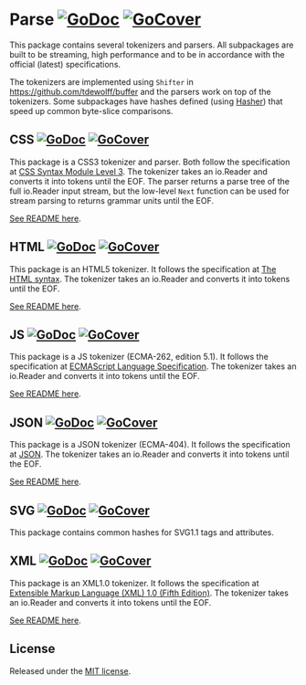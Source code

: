 # Parse [![GoDoc](http://godoc.org/github.com/tdewolff/parse?status.svg)](http://godoc.org/github.com/tdewolff/parse) [![GoCover](http://gocover.io/_badge/github.com/tdewolff/parse)](http://gocover.io/github.com/tdewolff/parse)

This package contains several tokenizers and parsers. All subpackages are built to be streaming, high performance and to be in accordance with the official (latest) specifications.

The tokenizers are implemented using `Shifter` in https://github.com/tdewolff/buffer and the parsers work on top of the tokenizers. Some subpackages have hashes defined (using [Hasher](https://github.com/tdewolff/hasher)) that speed up common byte-slice comparisons.

## CSS [![GoDoc](http://godoc.org/github.com/tdewolff/parse/css?status.svg)](http://godoc.org/github.com/tdewolff/parse/css) [![GoCover](http://gocover.io/_badge/github.com/tdewolff/parse/css)](http://gocover.io/github.com/tdewolff/parse/css)

This package is a CSS3 tokenizer and parser. Both follow the specification at [CSS Syntax Module Level 3](http://www.w3.org/TR/css-syntax-3/). The tokenizer takes an io.Reader and converts it into tokens until the EOF. The parser returns a parse tree of the full io.Reader input stream, but the low-level `Next` function can be used for stream parsing to returns grammar units until the EOF.

[See README here](https://github.com/tdewolff/parse/tree/master/css).

## HTML [![GoDoc](http://godoc.org/github.com/tdewolff/parse/html?status.svg)](http://godoc.org/github.com/tdewolff/parse/html) [![GoCover](http://gocover.io/_badge/github.com/tdewolff/parse/html)](http://gocover.io/github.com/tdewolff/parse/html)

This package is an HTML5 tokenizer. It follows the specification at [The HTML syntax](http://www.w3.org/TR/html5/syntax.html). The tokenizer takes an io.Reader and converts it into tokens until the EOF.

[See README here](https://github.com/tdewolff/parse/tree/master/html).

## JS [![GoDoc](http://godoc.org/github.com/tdewolff/parse/js?status.svg)](http://godoc.org/github.com/tdewolff/parse/js) [![GoCover](http://gocover.io/_badge/github.com/tdewolff/parse/js)](http://gocover.io/github.com/tdewolff/parse/js)

This package is a JS tokenizer (ECMA-262, edition 5.1). It follows the specification at [ECMAScript Language Specification](http://www.ecma-international.org/ecma-262/5.1/). The tokenizer takes an io.Reader and converts it into tokens until the EOF.

[See README here](https://github.com/tdewolff/parse/tree/master/js).

## JSON [![GoDoc](http://godoc.org/github.com/tdewolff/parse/json?status.svg)](http://godoc.org/github.com/tdewolff/parse/json) [![GoCover](http://gocover.io/_badge/github.com/tdewolff/parse/json)](http://gocover.io/github.com/tdewolff/parse/json)

This package is a JSON tokenizer (ECMA-404). It follows the specification at [JSON](http://json.org/). The tokenizer takes an io.Reader and converts it into tokens until the EOF.

[See README here](https://github.com/tdewolff/parse/tree/master/json).

## SVG [![GoDoc](http://godoc.org/github.com/tdewolff/parse/svg?status.svg)](http://godoc.org/github.com/tdewolff/parse/svg) [![GoCover](http://gocover.io/_badge/github.com/tdewolff/parse/svg)](http://gocover.io/github.com/tdewolff/parse/svg)

This package contains common hashes for SVG1.1 tags and attributes.

## XML [![GoDoc](http://godoc.org/github.com/tdewolff/parse/xml?status.svg)](http://godoc.org/github.com/tdewolff/parse/xml) [![GoCover](http://gocover.io/_badge/github.com/tdewolff/parse/xml)](http://gocover.io/github.com/tdewolff/parse/xml)

This package is an XML1.0 tokenizer. It follows the specification at [Extensible Markup Language (XML) 1.0 (Fifth Edition)](http://www.w3.org/TR/xml/). The tokenizer takes an io.Reader and converts it into tokens until the EOF.

[See README here](https://github.com/tdewolff/parse/tree/master/xml).

## License
Released under the [MIT license](LICENSE.md).

[1]: http://golang.org/ "Go Language"
